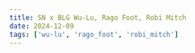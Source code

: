 ```yaml
---
title: SN x BLG Wu-Lu, Rago Foot, Robi Mitch
date: 2024-12-09
tags: ['wu-lu', 'rago_foot', 'robi_mitch']
---
```

